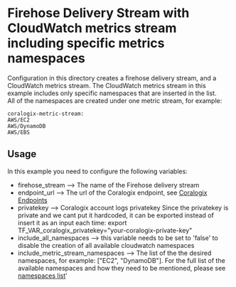 # Firehose Delivery Stream with CloudWatch metrics stream including specific metrics namespaces 
Configuration in this directory creates a firehose delivery stream, and a CloudWatch metrics stream. 
The CloudWatch metrics stream in this example includes only specific namespaces that are inserted in the list.   
All of the namespaces are created under one metric stream, for example:
```
coralogix-metric-stream:
AWS/EC2
AWS/DynamoDB
AWS/EBS
```

## Usage

In this example you need to configure the following variables:
* firehose_stream --> The name of the Firehose delivery stream
* endpoint_url --> The url of the Coralogix endpoint, see [Coralogix Endpoints](https://github.com/coralogix/terraform-coralogix-aws/blob/master/modules/firehose/README.md)
* privatekey --> Coralogix account logs privatekey
Since the privatekey is private and we cant put it hardcoded, it can be exported instead of insert it as an input each time:
export TF_VAR_coralogix_privatekey="your-coralogix-private-key"
* include_all_namespaces --> this variable needs to be set to 'false' to disable the creation of all available cloudwatch namespaces
* include_metric_stream_namespaces --> The list of the the desired namespaces, for example: ["EC2", "DynamoDB"]. For the full list of the available namespaces and how they need to be mentioned, please see [namespaces list](https://docs.aws.amazon.com/AmazonCloudWatch/latest/monitoring/aws-services-cloudwatch-metrics.html)'